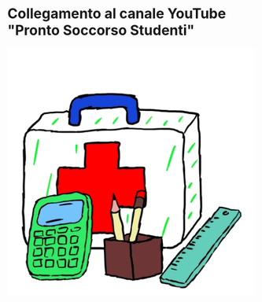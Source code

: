 # Collegamento al canale YouTube "Pronto Soccorso Studenti"


[![Canale Youtube Pronto Soccorso Studenti](./Immagini/Logo%2001%20-%20Icona.jpg?raw=true)](https://www.youtube.com/channel/UCbPZP1NdbHJ8ZCrzPoYSNLw)

